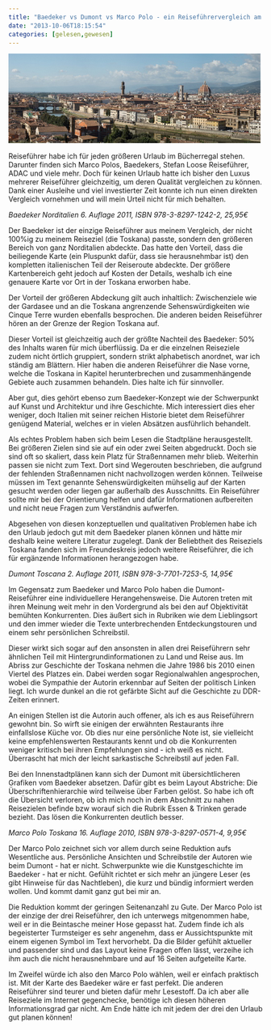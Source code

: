 ```yaml
---
title: "Baedeker vs Dumont vs Marco Polo - ein Reiseführervergleich am Beispiel der Toskana"
date: "2013-10-06T18:15:54"
categories: [gelesen,gewesen]
---
```


![Florenz Panorama](florenz_500.jpg)

Reiseführer habe ich für jeden größeren Urlaub im Bücherregal stehen. Darunter finden sich Marco Polos, Baedekers, Stefan Loose Reiseführer, ADAC und viele mehr. Doch für keinen Urlaub hatte ich bisher den Luxus mehrerer Reiseführer gleichzeitig, um deren Qualität vergleichen zu können. Dank einer Ausleihe und viel investierter Zeit konnte ich nun einen direkten Vergleich vornehmen und will mein Urteil nicht für mich behalten.

*Baedeker Norditalien
6. Auflage 2011, ISBN 978-3-8297-1242-2, 25,95€*

Der Baedeker ist der einzige Reiseführer aus meinem Vergleich, der nicht 100%ig zu meinem Reiseziel (die Toskana) passte, sondern den größeren Bereich von ganz Norditalien abdeckte. Das hatte den Vorteil, dass die beiliegende Karte (ein Pluspunkt dafür, dass sie herausnehmbar ist) den kompletten italienischen Teil der Reiseroute abdeckte. Der größere Kartenbereich geht jedoch auf Kosten der Details, weshalb ich eine genauere Karte vor Ort in der Toskana erworben habe.

Der Vorteil der größeren Abdeckung gilt auch inhaltlich: Zwischenziele wie der Gardasee und an die Toskana angrenzende Sehenswürdigkeiten wie Cinque Terre wurden ebenfalls besprochen. Die anderen beiden Reiseführer hören an der Grenze der Region Toskana auf.

Dieser Vorteil ist gleichzeitig auch der größte Nachteil des Baedeker: 50% des Inhalts waren für mich überflüssig. Da er die einzelnen Reiseziele zudem nicht örtlich gruppiert, sondern strikt alphabetisch anordnet, war ich ständig am Blättern. Hier haben die anderen Reiseführer die Nase vorne, welche die Toskana in Kapitel herunterbrechen und zusammenhängende Gebiete auch zusammen behandeln. Dies halte ich für sinnvoller.

Aber gut, dies gehört ebenso zum Baedeker-Konzept wie der Schwerpunkt auf Kunst und Architektur und ihre Geschichte. Mich interessiert dies eher weniger, doch Italien mit seiner reichen Historie bietet dem Reiseführer genügend Material, welches er in vielen Absätzen ausführlich behandelt.

Als echtes Problem haben sich beim Lesen die Stadtpläne herausgestellt. Bei größeren Zielen sind sie auf ein oder zwei Seiten abgedruckt. Doch sie sind oft so skaliert, dass kein Platz für Straßennamen mehr blieb. Weiterhin passen sie nicht zum Text. Dort sind Wegerouten beschrieben, die aufgrund der fehlenden Straßennamen nicht nachvollzogen werden können. Teilweise müssen im Text genannte Sehenswürdigkeiten mühselig auf der Karten gesucht werden oder liegen gar außerhalb des Ausschnitts. Ein Reiseführer sollte mir bei der Orientierung helfen und dafür Informationen aufbereiten und nicht neue Fragen zum Verständnis aufwerfen.

Abgesehen von diesen konzeptuellen und qualitativen Problemen habe ich den Urlaub jedoch gut mit dem Baedeker planen können und hätte mir deshalb keine weitere Literatur zugelegt. Dank der Beliebtheit des Reiseziels Toskana fanden sich im Freundeskreis jedoch weitere Reiseführer, die ich für ergänzende Informationen herangezogen habe.

*Dumont Toscana
2. Auflage 2011, ISBN 978-3-7701-7253-5, 14,95€*

Im Gegensatz zum Baedeker und Marco Polo haben die Dumont-Reiseführer eine individuellere Herangehensweise. Die Autoren treten mit ihren Meinung weit mehr in den Vordergrund als bei den auf Objektivität bemühten Konkurrenten. Dies äußert sich in Rubriken wie dem Lieblingsort und den immer wieder die Texte unterbrechenden Entdeckungstouren und einem sehr persönlichen Schreibstil.

Dieser wirkt sich sogar auf den ansonsten in allen drei Reiseführern sehr ähnlichen Teil mit Hintergrundinformationen zu Land und Reise aus. Im Abriss zur Geschichte der Toskana nehmen die Jahre 1986 bis 2010 einen Viertel des Platzes ein. Dabei werden sogar Regionalwahlen angesprochen, wobei die Sympathie der Autorin erkennbar auf Seiten der politisch Linken liegt. Ich wurde dunkel an die rot gefärbte Sicht auf die Geschichte zu DDR-Zeiten erinnert.

An einigen Stellen ist die Autorin auch offener, als ich es aus Reiseführern gewohnt bin. So wirft sie einigen der erwähnten Restaurants ihre einfallslose Küche vor. Ob dies nur eine persönliche Note ist, sie vielleicht keine empfehlenswerten Restaurants kennt und ob die Konkurrenten weniger kritisch bei ihren Empfehlungen sind - ich weiß es nicht. Überrascht hat mich der leicht sarkastische Schreibstil auf jeden Fall.

Bei den Innenstadtplänen kann sich der Dumont mit übersichtlicheren Grafiken vom Baedeker absetzen. Dafür gibt es beim Layout Abstriche: Die Überschriftenhierarchie wird teilweise über Farben gelöst. So habe ich oft die Übersicht verloren, ob ich mich noch in dem Abschnitt zu nahen Reisezielen befinde bzw worauf sich die Rubrik Essen & Trinken gerade bezieht. Das lösen die Konkurrenten deutlich besser. 

*Marco Polo Toskana
16. Auflage 2010, ISBN 978-3-8297-0571-4, 9,95€*

Der Marco Polo zeichnet sich vor allem durch seine Reduktion aufs Wesentliche aus. Persönliche Ansichten und Schreibstile der Autoren wie beim Dumont - hat er nicht. Schwerpunkte wie die Kunstgeschichte im Baedeker - hat er nicht. Gefühlt richtet er sich mehr an jüngere Leser (es gibt Hinweise für das Nachtleben), die kurz und bündig informiert werden wollen. Und kommt damit ganz gut bei mir an.

Die Reduktion kommt der geringen Seitenanzahl zu Gute. Der Marco Polo ist der einzige der drei Reiseführer, den ich unterwegs mitgenommen habe, weil er in die Beintasche meiner Hose gepasst hat. Zudem finde ich als begeisterter Turmsteiger es sehr angenehm, dass er Aussichtspunkte mit einem eigenen Symbol im Text hervorhebt. Da die Bilder gefühlt aktueller und passender sind und das Layout keine Fragen offen lässt, verzeihe ich ihm auch die nicht herausnehmbare und auf 16 Seiten aufgeteilte Karte.

Im Zweifel würde ich also den Marco Polo wählen, weil er einfach praktisch ist. Mit der Karte des Baedeker wäre er fast perfekt. Die anderen Reiseführer sind teurer und bieten dafür mehr Lesestoff. Da ich aber alle Reiseziele im Internet gegenchecke, benötige ich diesen höheren Informationsgrad gar nicht. Am Ende hätte ich mit jedem der drei den Urlaub gut planen können!
